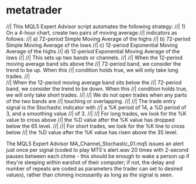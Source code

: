 # metatrader
//| This MQL5 Expert Advisor script automates the following strategy:
//|   1)  On a 4-hour chart, create two pairs of moving average
//|       indicators as follows:
//|       a)  72-period Simple Moving Average of the highs
//|       b)  72-period Simple Moving Average of the lows
//|       c)  12-period Exponential Moving Average of the highs
//|       d)  12-period Exponential Moving Average of the lows
//|
//|       This sets up two bands or channels.
//|
//|       When the 12-period moving average band sits above the
//|       72-period band, we consider the trend to be up.  When this
//|       condition holds true, we will only take long trades.
//|       
//|       When the 12-period moving average band sits below the
//|       72-period band, we consider the trend to be down.  When this
//|       condition holds true, we will only take short trades.
//|
//|       We do not open trades when any parts of the two bands are
//|       touching or overlapping.
//|
//|       The trade entry signal is the Stochastic indicator with
//|       a %K period of 14, a %D period of 3, and a smoothing value
//|       of 3.
//|
//|       For long trades, we look for the %K value to cross above
//|       the %D value after the %K value has dropped below the 65 level.
//|
//|       For short trades, we look for the %K line to cross below
//|       the %D value after the %K value has risen above the 35 level.

The MQL5 Expert Advisor MA_Channel_Stochastic_01.mq5 issues an alert just once per signal
(coded to play MT5's alert.wav 20 times with 2-second pauses between each chime - this should
be enough to wake a person up if they're sleeping within earshot of their computer; if not,
the delay and number of repeats are coded as parameters the trader can set to desired values),
rather than chiming incessantly as long as the signal is seen.
